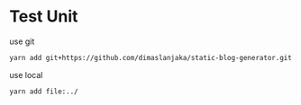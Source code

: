 # Test Unit

use git

```bash
yarn add git+https://github.com/dimaslanjaka/static-blog-generator.git
```

use local

```bash
yarn add file:../
```
